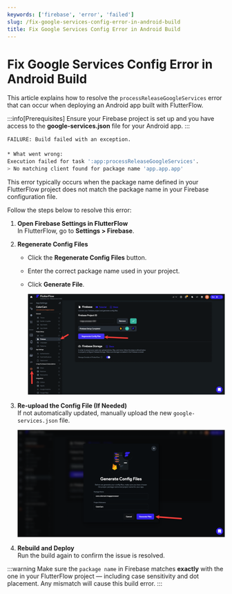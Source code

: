 ```yaml
---
keywords: ['firebase', 'error', 'failed']
slug: /fix-google-services-config-error-in-android-build
title: Fix Google Services Config Error in Android Build
---
```


# Fix Google Services Config Error in Android Build

This article explains how to resolve the `processReleaseGoogleServices` error that can occur when deploying an Android app built with FlutterFlow.

:::info[Prerequisites]
Ensure your Firebase project is set up and you have access to the **google-services.json** file for your Android app.
:::

```bash
FAILURE: Build failed with an exception.

* What went wrong:
Execution failed for task ':app:processReleaseGoogleServices'.
> No matching client found for package name 'app.app.app'
```

This error typically occurs when the package name defined in your FlutterFlow project does not match the package name in your Firebase configuration file.

Follow the steps below to resolve this error:

1. **Open Firebase Settings in FlutterFlow**  
   In FlutterFlow, go to **Settings > Firebase**.

2. **Regenerate Config Files**  
   - Click the **Regenerate Config Files** button.  
   - Enter the correct package name used in your project.  
   - Click **Generate File**.

      ![](../assets/20250430121329008679.png)

3. **Re-upload the Config File (If Needed)**  
   If not automatically updated, manually upload the new `google-services.json` file.

    ![](../assets/20250430121329460301.png)

4. **Rebuild and Deploy**  
   Run the build again to confirm the issue is resolved.

:::warning
Make sure the `package name` in Firebase matches **exactly** with the one in your FlutterFlow project — including case sensitivity and dot placement. Any mismatch will cause this build error.
:::